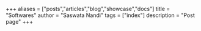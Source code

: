 +++
aliases = ["posts","articles","blog","showcase","docs"]
title = "Softwares"
author = "Saswata Nandi"
tags = ["index"]
description = "Post page"
+++